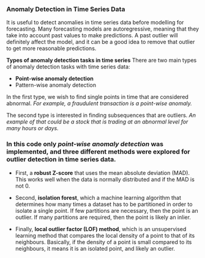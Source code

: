 ### Anomaly Detection in Time Series Data 

It is useful to detect anomalies in time series data before modelling for forecasting. Many forecasting models are autoregressive, meaning that they take into account past values to make predictions. A past outlier will definitely affect the model, and it can be a good idea to remove that outlier to get more reasonable predictions.

**Types of anomaly detection tasks in time series**
There are two main types of anomaly detection tasks with time series data:

* **Point-wise anomaly detection**
* Pattern-wise anomaly detection

In the first type, we wish to find single points in time that are considered abnormal. *For example, a fraudulent transaction is a point-wise anomaly.*

The second type is interested in finding subsequences that are outliers. *An example of that could be a stock that is trading at an abnormal level for many hours or days.*


### In this code only *point-wise anomaly detection* was implemented, and three different methods were explored for outlier detection in time series data.

* First, a **robust Z-score** that uses the mean absolute deviation (MAD). This works well when the data is normally distributed and if the MAD is not 0.

* Second, **isolation forest**, which a machine learning algorithm that determines how many times a dataset has to be partitioned in order to isolate a single point. If few partitions are necessary, then the point is an outlier. If many partitions are required, then the point is likely an inlier.

* Finally, **local outlier factor (LOF) method**, which is an unsupervised learning method that compares the local density of a point to that of its neighbours. Basically, if the density of a point is small compared to its neighbours, it means it is an isolated point, and likely an outlier.
